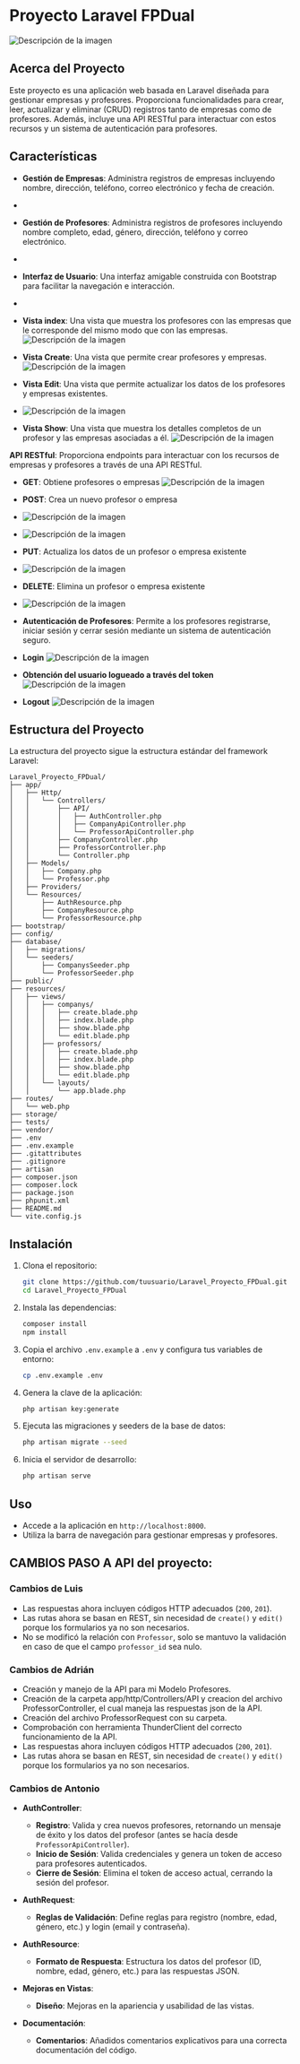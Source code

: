 # Proyecto Laravel FPDual

![Descripción de la imagen](/public/images/imagen1.png)


## Acerca del Proyecto

Este proyecto es una aplicación web basada en Laravel diseñada para gestionar empresas y profesores. Proporciona funcionalidades para crear, leer, actualizar y eliminar (CRUD) registros tanto de empresas como de profesores. Además, incluye una API RESTful para interactuar con estos recursos y un sistema de autenticación para profesores.

## Características

- **Gestión de Empresas**: Administra registros de empresas incluyendo nombre, dirección, teléfono, correo electrónico y fecha de creación.
- 
- **Gestión de Profesores**: Administra registros de profesores incluyendo nombre completo, edad, género, dirección, teléfono y correo electrónico.
- 
- **Interfaz de Usuario**: Una interfaz amigable construida con Bootstrap para facilitar la navegación e interacción.
- 
- **Vista index**: Una vista que muestra los profesores con las empresas que le corresponde del mismo modo que con las empresas.
  ![Descripción de la imagen](/public/images/imagen2.png)

- **Vista Create**: Una vista que permite crear profesores y empresas.
  ![Descripción de la imagen](/public/images/imagen6.png)

- **Vista Edit**: Una vista que permite actualizar los datos de los profesores y empresas existentes.
- 
  ![Descripción de la imagen](/public/images/imagen7.png)
- **Vista Show**: Una vista que muestra los detalles completos de un profesor y las empresas asociadas a él.
  ![Descripción de la imagen](/public/images/imagen8.png)

**API RESTful**: Proporciona endpoints para interactuar con los recursos de empresas y profesores a través de una API RESTful.

- **GET**: Obtiene profesores o empresas
   ![Descripción de la imagen](/public/images/imagen4.png)

- **POST**: Crea un nuevo profesor o empresa
-    ![Descripción de la imagen](/public/images/imagen9.png)
-    ![Descripción de la imagen](/public/images/imagen10.png)

- **PUT**: Actualiza los datos de un profesor o empresa existente
-    ![Descripción de la imagen](/public/images/imagen11.png)

- **DELETE**: Elimina un profesor o empresa existente
-    ![Descripción de la imagen](/public/images/imagen12.png)

- **Autenticación de Profesores**: Permite a los profesores registrarse, iniciar sesión y cerrar sesión mediante un sistema de autenticación seguro.
  
- **Login**
  ![Descripción de la imagen](/public/images/imagen5.png)

- **Obtención del usuario logueado a través del token**
   ![Descripción de la imagen](/public/images/imagen16.png)

- **Logout**
 ![Descripción de la imagen](/public/images/imagen15.png)
 
## Estructura del Proyecto

La estructura del proyecto sigue la estructura estándar del framework Laravel:

```text
Laravel_Proyecto_FPDual/
├── app/
│   ├── Http/
│   │   └── Controllers/
│   │       ├── API/
│   │       │   ├── AuthController.php
│   │       │   ├── CompanyApiController.php
│   │       │   └── ProfessorApiController.php
│   │       ├── CompanyController.php
│   │       ├── ProfessorController.php
│   │       └── Controller.php
│   ├── Models/
│   │   ├── Company.php
│   │   └── Professor.php
│   ├── Providers/
│   └── Resources/
│       ├── AuthResource.php
│       ├── CompanyResource.php
│       └── ProfessorResource.php
├── bootstrap/
├── config/
├── database/
│   ├── migrations/
│   └── seeders/
│       ├── CompanysSeeder.php
│       └── ProfessorSeeder.php
├── public/
├── resources/
│   ├── views/
│   │   ├── companys/
│   │   │   ├── create.blade.php
│   │   │   ├── index.blade.php
│   │   │   ├── show.blade.php
│   │   │   └── edit.blade.php
│   │   ├── professors/
│   │   │   ├── create.blade.php
│   │   │   ├── index.blade.php
│   │   │   ├── show.blade.php
│   │   │   └── edit.blade.php
│   │   └── layouts/
│   │       └── app.blade.php
├── routes/
│   └── web.php
├── storage/
├── tests/
├── vendor/
├── .env
├── .env.example
├── .gitattributes
├── .gitignore
├── artisan
├── composer.json
├── composer.lock
├── package.json
├── phpunit.xml
├── README.md
└── vite.config.js
```

## Instalación

1. Clona el repositorio:

   ```sh
   git clone https://github.com/tuusuario/Laravel_Proyecto_FPDual.git
   cd Laravel_Proyecto_FPDual
   ```
2. Instala las dependencias:

   ```sh
   composer install
   npm install
   ```
3. Copia el archivo `.env.example` a `.env` y configura tus variables de entorno:

   ```sh
   cp .env.example .env
   ```
4. Genera la clave de la aplicación:

   ```sh
   php artisan key:generate
   ```
5. Ejecuta las migraciones y seeders de la base de datos:

   ```sh
   php artisan migrate --seed
   ```
6. Inicia el servidor de desarrollo:

   ```sh
   php artisan serve
   ```

## Uso

- Accede a la aplicación en `http://localhost:8000`.
- Utiliza la barra de navegación para gestionar empresas y profesores.

## CAMBIOS PASO A API del proyecto:

### Cambios de Luis

- Las respuestas ahora incluyen códigos HTTP adecuados (`200`, `201`).
- Las rutas ahora se basan en REST, sin necesidad de `create()` y `edit()` porque los formularios ya no son necesarios.
- No se modificó la relación con `Professor`, solo se mantuvo la validación en caso de que el campo `professor_id` sea nulo.

### Cambios de Adrián

- Creación y manejo de la API para mi Modelo Profesores.
- Creación de la carpeta app/http/Controllers/API y creacion del archivo ProfessorController, el cual maneja las respuestas json de la API.
- Creación del archivo ProfessorRequest con su carpeta.
- Comprobación con herramienta ThunderClient del correcto funcionamiento de la API.
- Las respuestas ahora incluyen códigos HTTP adecuados (`200`, `201`).
- Las rutas ahora se basan en REST, sin necesidad de `create()` y `edit()` porque los formularios ya no son necesarios.

### Cambios de Antonio

- **AuthController**:
  - **Registro**: Valida y crea nuevos profesores, retornando un mensaje de éxito y los datos del profesor (antes se hacía desde `ProfessorApiController`).
  - **Inicio de Sesión**: Valida credenciales y genera un token de acceso para profesores autenticados.
  - **Cierre de Sesión**: Elimina el token de acceso actual, cerrando la sesión del profesor.

- **AuthRequest**:
  - **Reglas de Validación**: Define reglas para registro (nombre, edad, género, etc.) y login (email y contraseña).

- **AuthResource**:
  - **Formato de Respuesta**: Estructura los datos del profesor (ID, nombre, edad, género, etc.) para las respuestas JSON.

- **Mejoras en Vistas**:
  - **Diseño**: Mejoras en la apariencia y usabilidad de las vistas.

- **Documentación**:
  - **Comentarios**: Añadidos comentarios explicativos para una correcta documentación del código.
